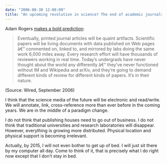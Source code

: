 ```yaml
---
date: "2006-08-30 12:00:00"
title: "An upcoming revolution in science? The end of academic journals?"
---
```




Adam Rogers [makes a bold prediction](http://www.wired.com/2006/09/the-new-sky-lab/?pg=3):

> Eventually, printed journal articles will be quaint artifacts. Scientific papers will be living documents with data published on Web pages â€“ commented on, linked to, and mirrored by labs doing the same work 6,000 miles away. Every research effort will have thousands of reviewers working in real time. Today&rsquo;s undergrads have never thought about the world any differently â€“ they&rsquo;ve never functioned without IM and Wikipedia and arXiv, and they&rsquo;re going to demand different kinds of review for different kinds of papers. It&rsquo;s in their nature.


(Source: Wired, September 2006)

I think that the science media of the future will be electronic and read/write. We will annotate, link, cross-reference more than ever before in the coming years. We are in the middle of a paradigm change.

I do not think that publishing houses need to go out of business. I do not think that traditional universities and research laboratories will disappear. However, everything is growing more distributed. Physical location and physical support is becoming irrelevant.

Actually, by 2015, I will not even bother to get up of bed. I will just sit there by my computer all day. Come to think of it, that is precisely what I do right now except that I don&rsquo;t stay in bed.

